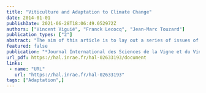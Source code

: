```yaml
---
title: "Viticulture and Adaptation to Climate Change"
date: 2014-01-01
publishDate: 2021-06-28T18:06:49.052972Z
authors: ["Vincent Viguié", "Franck Lecocq", "Jean-Marc Touzard"]
publication_types: ["2"]
abstract: "The aim of this article is to lay out a series of issues of current concern to researchers in the social sciences, regarding the impact of climate change on the vine and wine sector. The challenge lies in evaluating the cost of transition from one system to another through an integration of the direct and indirect effects of climate change. This adaptation, whether reactive or anticipatory, combines technical and organisational innovations with localisation strategies and institutional changes. Such actions could either try to maintain the existing situation as much as possible or could try to bifurcate towards deep changes, entailing very different costs. Given the multitude of uncertainties at play, not to mention the necessity for continuous adaptation to an ever-changing climate, these costs are hard to quantify. This article will illustrate two sets of measures for wine cultivation adaptation: ‘no regrets’ measures, which offer immediate benefits, and ‘reversible and flexible’ measures, which limit the inertia of wine-cultivating systems. In spite of the challenges, what stands out is the evident re-enforcement resulting from the collaboration between researchers and political and economic actors. In the field of wine cultivation, these collaborations can follow two paths: the study of the diversity of existing wine-growing systems and genetic resources or the possibility of more radical technological and social experimentation."
featured: false
publication: "*Journal International des Sciences de la Vigne et du Vin*"
url_pdf: https://hal.inrae.fr/hal-02633193/document
links:
 - name: "URL"
   url: "https://hal.inrae.fr/hal-02633193"
tags: ["Adaptation",]
---
```


